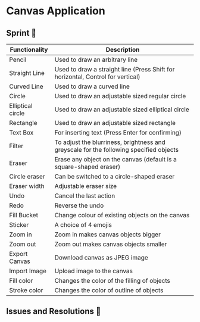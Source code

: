 # Canvas Application 


## Sprint :athletic_shoe:

| Functionality          | Description                          
| -----------------------| ------------------------------------------------------------------------------------
| Pencil                 | Used to draw an arbitrary line                
| Straight Line          | Used to draw a straight line (Press Shift for horizontal, Control for vertical)
| Curved Line            | Used to draw a curved line               
| Circle                 | Used to draw an adjustable sized regular circle        
| Elliptical circle      | Used to draw an adjustable sized elliptical circle   
| Rectangle              | Used to draw an adjustable sized rectangle  
| Text Box               | For inserting text (Press Enter for confirming)                
| Filter                 | To adjust the blurriness, brightness and greyscale for the following specified objects 
| Eraser                 | Erase any object on the canvas (default is a square-shaped eraser)                
| Circle eraser          | Can be switched to a circle-shaped eraser                 
| Eraser width           | Adjustable eraser size               
| Undo                   | Cancel the last action                  
| Redo                   | Reverse the undo                 
| Fill Bucket            | Change colour of existing objects on the canvas
| Sticker                | A choice of 4 emojis
| Zoom in                | Zoom in makes canvas objects bigger           
| Zoom out               | Zoom out makes canvas objects smaller               
| Export Canvas          | Download canvas as JPEG image    
| Import Image           | Upload image to the canvas         
| Fill color             | Changes the color of the filling of objects                
| Stroke color           | Changes the color of outline of objects                 



## Issues and Resolutions :flashlight:

